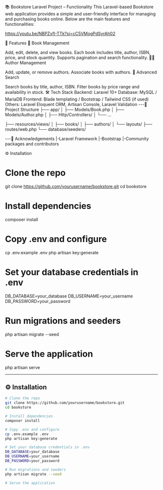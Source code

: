 📚 Bookstore Laravel Project – Functionality
This Laravel-based Bookstore web application provides a simple and user-friendly interface for managing and purchasing books online. Below are the main features and functionalities:


https://youtu.be/NBPZvfI-TTk?si=cC5VMogPdSyrAh02

🚀 Features
📖 Book Management

Add, edit, delete, and view books.
Each book includes title, author, ISBN, price, and stock quantity.
Supports pagination and search functionality.
👨‍💼 Author Management

Add, update, or remove authors.
Associate books with authors.
🔎 Advanced Search

Search books by title, author, ISBN.
Filter books by price range and availability in stock.
🛠️ Tech Stack
Backend: Laravel 10+
Database: MySQL / MariaDB
Frontend: Blade templating / Bootstrap / Tailwind CSS (if used)
Others: Laravel Eloquent ORM, Artisan Console, Laravel Validation
---📂 Project Structure ├── app/ │ ├── Models/Book.php │ ├── Models/Author.php │ ├── Http/Controllers/ │ └── ...

├── resources/views/ │ ├── books/ │ ├── authors/ │ └── layouts/ ├── routes/web.php └── database/seeders/

---🙌 Acknowledgements |-Laravel Framework |-Bootstrap |-Community packages and contributors

⚙️ Installation
# Clone the repo
git clone https://github.com/yourusername/bookstore.git
cd bookstore

# Install dependencies
composer install

# Copy .env and configure
cp .env.example .env
php artisan key:generate

# Set your database credentials in .env
DB_DATABASE=your_database
DB_USERNAME=your_username
DB_PASSWORD=your_password

# Run migrations and seeders
php artisan migrate --seed

# Serve the application
php artisan serve


---

## ⚙️ Installation

```bash
# Clone the repo
git clone https://github.com/yourusername/bookstore.git
cd bookstore

# Install dependencies
composer install

# Copy .env and configure
cp .env.example .env
php artisan key:generate

# Set your database credentials in .env
DB_DATABASE=your_database
DB_USERNAME=your_username
DB_PASSWORD=your_password

# Run migrations and seeders
php artisan migrate --seed

# Serve the application
